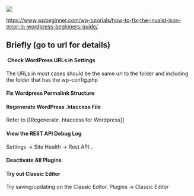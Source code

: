 

![](https://i.imgur.com/E6K5hb6.png)


https://www.wpbeginner.com/wp-tutorials/how-to-fix-the-invalid-json-error-in-wordpress-beginners-guide/

## Briefly (go to url for details)

####  Check WordPress URLs in Settings
The URLs in most cases should be the same url to the folder and including the folder that has the wp-config.php
#### Fix Wordpress Permalink Structure

#### Regenerate WordPress .htaccess File
Refer to [[Regenerate .htaccess for Wordpress]]

#### View the REST API Debug Log

Settings -> Site Health -> Rest API...

#### Deactivate All Plugins

#### Try out Classic Editor

Try saving/updating on the Classic Editor. Plugins -> Classic Editor
